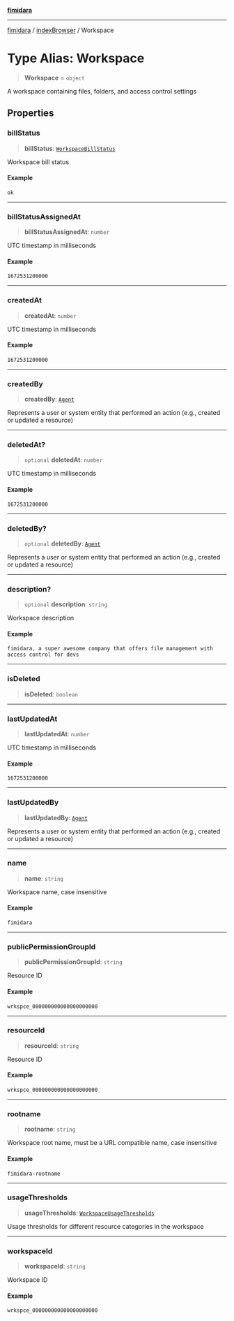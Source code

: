 [**fimidara**](../../README.md)

***

[fimidara](../../modules.md) / [indexBrowser](../README.md) / Workspace

# Type Alias: Workspace

> **Workspace** = `object`

A workspace containing files, folders, and access control settings

## Properties

### billStatus

> **billStatus**: [`WorkspaceBillStatus`](WorkspaceBillStatus.md)

Workspace bill status

#### Example

```
ok
```

***

### billStatusAssignedAt

> **billStatusAssignedAt**: `number`

UTC timestamp in milliseconds

#### Example

```
1672531200000
```

***

### createdAt

> **createdAt**: `number`

UTC timestamp in milliseconds

#### Example

```
1672531200000
```

***

### createdBy

> **createdBy**: [`Agent`](Agent.md)

Represents a user or system entity that performed an action (e.g., created or updated a resource)

***

### deletedAt?

> `optional` **deletedAt**: `number`

UTC timestamp in milliseconds

#### Example

```
1672531200000
```

***

### deletedBy?

> `optional` **deletedBy**: [`Agent`](Agent.md)

Represents a user or system entity that performed an action (e.g., created or updated a resource)

***

### description?

> `optional` **description**: `string`

Workspace description

#### Example

```
fimidara, a super awesome company that offers file management with access control for devs
```

***

### isDeleted

> **isDeleted**: `boolean`

***

### lastUpdatedAt

> **lastUpdatedAt**: `number`

UTC timestamp in milliseconds

#### Example

```
1672531200000
```

***

### lastUpdatedBy

> **lastUpdatedBy**: [`Agent`](Agent.md)

Represents a user or system entity that performed an action (e.g., created or updated a resource)

***

### name

> **name**: `string`

Workspace name, case insensitive

#### Example

```
fimidara
```

***

### publicPermissionGroupId

> **publicPermissionGroupId**: `string`

Resource ID

#### Example

```
wrkspce_000000000000000000000
```

***

### resourceId

> **resourceId**: `string`

Resource ID

#### Example

```
wrkspce_000000000000000000000
```

***

### rootname

> **rootname**: `string`

Workspace root name, must be a URL compatible name, case insensitive

#### Example

```
fimidara-rootname
```

***

### usageThresholds

> **usageThresholds**: [`WorkspaceUsageThresholds`](WorkspaceUsageThresholds.md)

Usage thresholds for different resource categories in the workspace

***

### workspaceId

> **workspaceId**: `string`

Workspace ID

#### Example

```
wrkspce_000000000000000000000
```
